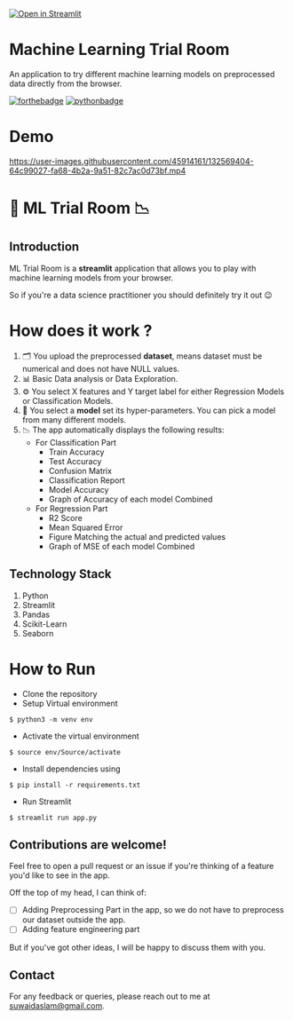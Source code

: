 [![Open in Streamlit](https://static.streamlit.io/badges/streamlit_badge_black_white.svg)](https://share.streamlit.io/suwaidaslam/machine-learning-trial-room/main/app.py)
# Machine Learning Trial Room
An application to try different machine learning models on preprocessed data directly from the browser.

[![forthebadge](https://forthebadge.com/images/badges/built-with-love.svg)](https://forthebadge.com)
[![pythonbadge](https://forthebadge.com/images/badges/made-with-python.svg)](https://forthebadge.com)

# Demo


https://user-images.githubusercontent.com/45914161/132569404-64c99027-fa68-4b2a-9a51-82c7ac0d73bf.mp4



# 📱 ML Trial Room 📉
## Introduction 
 ML Trial Room is a **streamlit** application that allows you to play with machine learning models from your browser.

So if you're a data science practitioner you should definitely try it out :wink:

# How does it work ?

1. 🗂️ You upload the preprocessed **dataset**, means dataset must be numerical and does not have NULL values.
2. 📊 Basic Data analysis or Data Exploration.
3. ⚙️ You select X features and Y target label for either Regression Models or Classification Models.
4. 🤖 You select a **model** set its hyper-parameters. You can pick a model from many different models.
5. 📉 The app automatically displays the following results:
   - For Classification Part
      - Train Accuracy
      - Test Accuracy
      - Confusion Matrix
      - Classification Report
      - Model Accuracy
      - Graph of Accuracy of each model Combined
   - For Regression Part
      - R2 Score
      - Mean Squared Error
      - Figure Matching the actual and predicted values
      - Graph of MSE of each model Combined

## Technology Stack 

1. Python 
2. Streamlit 
3. Pandas
4. Scikit-Learn
5. Seaborn

# How to Run 

- Clone the repository
- Setup Virtual environment
```
$ python3 -m venv env
```
- Activate the virtual environment
```
$ source env/Source/activate
```
- Install dependencies using
```
$ pip install -r requirements.txt
```
- Run Streamlit
```
$ streamlit run app.py
```
## Contributions are welcome!

Feel free to open a pull request or an issue if you're thinking of a feature you'd like to see in the app.

Off the top of my head, I can think of:

- [ ] Adding Preprocessing Part in the app, so we do not have to preprocess our dataset outside the app.
- [ ] Adding  feature engineering part

But if you've got other ideas, I will be happy to discuss them with you.

## Contact

For any feedback or queries, please reach out to me at [suwaidaslam@gmail.com](suwaidaslam@gmail.com).
